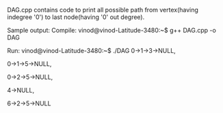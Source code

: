 DAG.cpp contains code to print all possible path from vertex(having indegree '0') to last node(having '0' out degree).


Sample output:
Compile:
vinod@vinod-Latitude-3480:~$ g++ DAG.cpp -o DAG

Run:
vinod@vinod-Latitude-3480:~$ ./DAG 
0->1->3->NULL,

0->1->5->NULL,

0->2->5->NULL,

4->NULL,

6->2->5->NULL

